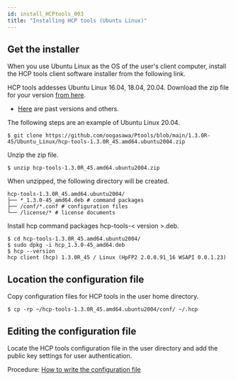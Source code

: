 ```yaml
---
id: install_HCPtools_003
title: "Installing HCP tools (Ubuntu Linux)"
---
```


## Get the installer

When you use Ubuntu Linux as the OS of the user's client computer, install the HCP tools client software installer from the following link.

HCP tools addesses Ubuntu Linux 16.04, 18.04, 20.04.
Download the zip file for your version [from here](https://github.com/nig-sc/HCPtools/tree/main/1.3.0R-45/Ubuntu_Linux).
- <a href="https://github.com/oogasawa/Ptools">Here</a> are past versions and others.


The following steps are an example of Ubuntu Linux 20.04.

```
$ git clone https://github.com/oogasawa/Ptools/blob/main/1.3.0R-45/Ubuntu_Linux/hcp-tools-1.3.0R_45.amd64.ubuntu2004.zip
```

Unzip the zip file.

```
$ unzip hcp-tools-1.3.0R_45.amd64.ubuntu2004.zip
```

When unzipped, the following directory will be created.

```
hcp-tools-1.3.0R_45.amd64.ubuntu2004/
├── *_1.3.0-45_amd64.deb # command packages
├── /conf/*.conf # configuration files
└── /license/* # license documents
```

Install hcp command packages hcp-tools-< version >.deb.

```
$ cd hcp-tools-1.3.0R_45.amd64.ubuntu2004/
$ sudo dpkg -i hcp_1.3.0-45_amd64.deb
$ hcp --version
hcp client (hcp) 1.3.0R_45 / Linux (HpFP2 2.0.0.91_16 WSAPI 0.0.1.23)
```

## Location the configuration file

Copy configuration files for HCP tools in the user home directory.

```
$ cp -rp ~/hcp-tools-1.3.0R_45.amd64.ubuntu2004/conf/ ~/.hcp
```

## Editing the configuration file

Locate the HCP tools configuration file in the user directory and add the public key settings for user authentication.

Procedure: [How to write the configuration file](/software/HCPtools/hcptools_conf)
